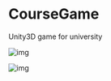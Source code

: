 # CourseGame
Unity3D game for university

![img](https://snag.gy/oI3eYO.jpg)

![img](https://snag.gy/J9Vf4C.jpg)
